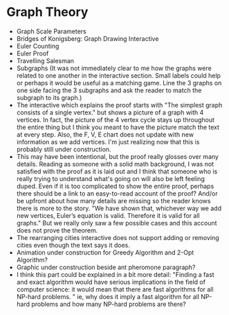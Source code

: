 # Graph Theory

- Graph Scale Parameters
- Bridges of Konigsberg: Graph Drawing Interactive
- Euler Counting
- Euler Proof
- Travelling Salesman
- Subgraphs (It was not immediately clear to me how the graphs were related to one another in the interactive section. Small labels could help or perhaps it would be useful as a matching game. Line the 3 graphs on one side facing the 3 subgraphs and ask the reader to match the subgraph to its graph.)
- The interactive which explains the proof starts with "The simplest graph consists of a single vertex." but shows a picture of a graph with 4 vertices. In fact, the picture of the 4 vertex cycle stays up throughout the entire thing but I think you meant to have the picture match the text at every step. Also, the F, V, E chart does not update with new information as we add vertices. I'm just realizing now that this is probably still under construction.
- This may have been intentional, but the proof really glosses over many details. Reading as someone with a solid math background, I was not satisfied with the proof as it is laid out and I think that someone who is really trying to understand what's going on will also be left feeling duped. Even if it is too complicated to show the entire proof, perhaps there should be a link to an easy-to-read account of the proof? And/or be upfront about how many details are missing so the reader knows there is more to the story. "We have shown that, whichever way we add new vertices, Euler’s equation is valid. Therefore it is valid for all graphs." But we really only saw a few possible cases and this account does not prove the theorem.
- The rearranging cities interactive does not support adding or removing cities even though the text says it does.
- Animation under construction for Greedy Algorithm and 2-Opt Algorithm?
- Graphic under construction beside ant pheromone paragraph?
- I think this part could be explained in a bit more detail: "Finding a fast and exact algorithm would have serious implications in the field of computer science: it would mean that there are fast algorithms for all NP-hard problems. " ie, why does it imply a fast algorithm for all NP-hard problems and how many NP-hard problems are there?
